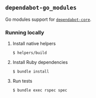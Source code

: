 ## `dependabot-go_modules`

Go modules support for [`dependabot-core`][core-repo].

### Running locally

1. Install native helpers
   ```
   $ helpers/build
   ```

2. Install Ruby dependencies
   ```
   $ bundle install
   ```

3. Run tests
   ```
   $ bundle exec rspec spec
   ```

[core-repo]: https://github.com/dependabot/dependabot-core
